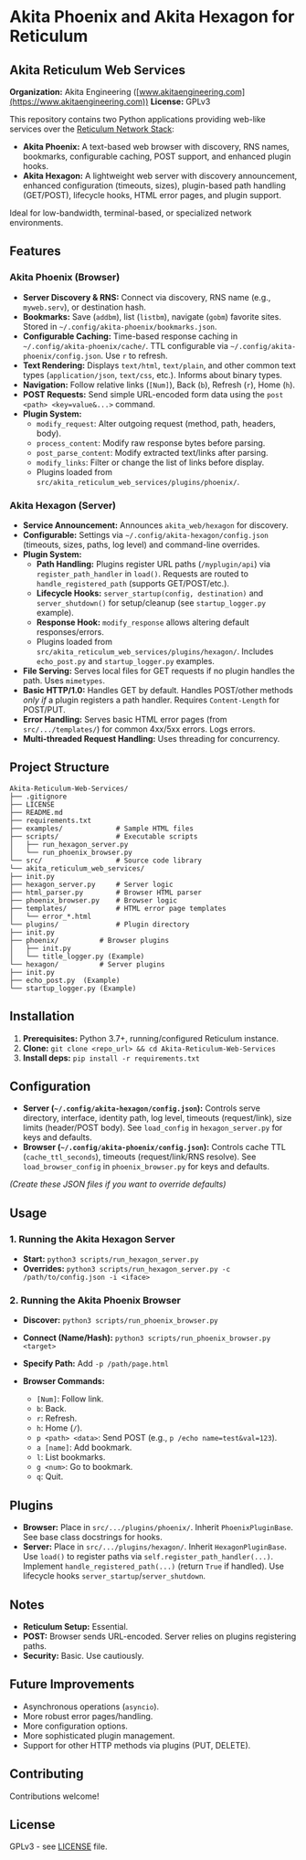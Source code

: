 # Akita Phoenix and Akita Hexagon for Reticulum
## Akita Reticulum Web Services

**Organization:** Akita Engineering ([www.akitaengineering.com](https://www.akitaengineering.com))
**License:** GPLv3

This repository contains two Python applications providing web-like services over the [Reticulum Network Stack](https://reticulum.network/):

* **Akita Phoenix:** A text-based web browser with discovery, RNS names, bookmarks, configurable caching, POST support, and enhanced plugin hooks.
* **Akita Hexagon:** A lightweight web server with discovery announcement, enhanced configuration (timeouts, sizes), plugin-based path handling (GET/POST), lifecycle hooks, HTML error pages, and plugin support.

Ideal for low-bandwidth, terminal-based, or specialized network environments.

## Features

### Akita Phoenix (Browser)

* **Server Discovery & RNS:** Connect via discovery, RNS name (e.g., `myweb.serv`), or destination hash.
* **Bookmarks:** Save (`addbm`), list (`listbm`), navigate (`gobm`) favorite sites. Stored in `~/.config/akita-phoenix/bookmarks.json`.
* **Configurable Caching:** Time-based response caching in `~/.config/akita-phoenix/cache/`. TTL configurable via `~/.config/akita-phoenix/config.json`. Use `r` to refresh.
* **Text Rendering:** Displays `text/html`, `text/plain`, and other common text types (`application/json`, `text/css`, etc.). Informs about binary types.
* **Navigation:** Follow relative links (`[Num]`), Back (`b`), Refresh (`r`), Home (`h`).
* **POST Requests:** Send simple URL-encoded form data using the `post <path> <key=value&...>` command.
* **Plugin System:**
    * `modify_request`: Alter outgoing request (method, path, headers, body).
    * `process_content`: Modify raw response bytes before parsing.
    * `post_parse_content`: Modify extracted text/links after parsing.
    * `modify_links`: Filter or change the list of links before display.
    * Plugins loaded from `src/akita_reticulum_web_services/plugins/phoenix/`.

### Akita Hexagon (Server)

* **Service Announcement:** Announces `akita_web/hexagon` for discovery.
* **Configurable:** Settings via `~/.config/akita-hexagon/config.json` (timeouts, sizes, paths, log level) and command-line overrides.
* **Plugin System:**
    * **Path Handling:** Plugins register URL paths (`/myplugin/api`) via `register_path_handler` in `load()`. Requests are routed to `handle_registered_path` (supports GET/POST/etc.).
    * **Lifecycle Hooks:** `server_startup(config, destination)` and `server_shutdown()` for setup/cleanup (see `startup_logger.py` example).
    * **Response Hook:** `modify_response` allows altering default responses/errors.
    * Plugins loaded from `src/akita_reticulum_web_services/plugins/hexagon/`. Includes `echo_post.py` and `startup_logger.py` examples.
* **File Serving:** Serves local files for GET requests if no plugin handles the path. Uses `mimetypes`.
* **Basic HTTP/1.0:** Handles GET by default. Handles POST/other methods *only if* a plugin registers a path handler. Requires `Content-Length` for POST/PUT.
* **Error Handling:** Serves basic HTML error pages (from `src/.../templates/`) for common 4xx/5xx errors. Logs errors.
* **Multi-threaded Request Handling:** Uses threading for concurrency.

## Project Structure
```
Akita-Reticulum-Web-Services/
├── .gitignore
├── LICENSE
├── README.md
├── requirements.txt
├── examples/             # Sample HTML files
├── scripts/              # Executable scripts
│   ├── run_hexagon_server.py
│   └── run_phoenix_browser.py
└── src/                  # Source code library
└── akita_reticulum_web_services/
├── init.py
├── hexagon_server.py     # Server logic
├── html_parser.py        # Browser HTML parser
├── phoenix_browser.py    # Browser logic
├── templates/            # HTML error page templates
│   └── error_*.html
└── plugins/              # Plugin directory
├── init.py
├── phoenix/          # Browser plugins
│   ├── init.py
│   └── title_logger.py (Example)
└── hexagon/          # Server plugins
├── init.py
├── echo_post.py  (Example)
└── startup_logger.py (Example)
```
## Installation

1.  **Prerequisites:** Python 3.7+, running/configured Reticulum instance.
2.  **Clone:** `git clone <repo_url> && cd Akita-Reticulum-Web-Services`
3.  **Install deps:** `pip install -r requirements.txt`

## Configuration

* **Server (`~/.config/akita-hexagon/config.json`):** Controls serve directory, interface, identity path, log level, timeouts (request/link), size limits (header/POST body). See `load_config` in `hexagon_server.py` for keys and defaults.
* **Browser (`~/.config/akita-phoenix/config.json`):** Controls cache TTL (`cache_ttl_seconds`), timeouts (request/link/RNS resolve). See `load_browser_config` in `phoenix_browser.py` for keys and defaults.

*(Create these JSON files if you want to override defaults)*

## Usage

### 1. Running the Akita Hexagon Server

* **Start:** `python3 scripts/run_hexagon_server.py`
* **Overrides:** `python3 scripts/run_hexagon_server.py -c /path/to/config.json -i <iface>`

### 2. Running the Akita Phoenix Browser

* **Discover:** `python3 scripts/run_phoenix_browser.py`
* **Connect (Name/Hash):** `python3 scripts/run_phoenix_browser.py <target>`
* **Specify Path:** Add `-p /path/page.html`

* **Browser Commands:**
    * `[Num]`: Follow link.
    * `b`: Back.
    * `r`: Refresh.
    * `h`: Home (`/`).
    * `p <path> <data>`: Send POST (e.g., `p /echo name=test&val=123`).
    * `a [name]`: Add bookmark.
    * `l`: List bookmarks.
    * `g <num>`: Go to bookmark.
    * `q`: Quit.

## Plugins

* **Browser:** Place in `src/.../plugins/phoenix/`. Inherit `PhoenixPluginBase`. See base class docstrings for hooks.
* **Server:** Place in `src/.../plugins/hexagon/`. Inherit `HexagonPluginBase`. Use `load()` to register paths via `self.register_path_handler(...)`. Implement `handle_registered_path(...)` (return `True` if handled). Use lifecycle hooks `server_startup`/`server_shutdown`.

## Notes

* **Reticulum Setup:** Essential.
* **POST:** Browser sends URL-encoded. Server relies on plugins registering paths.
* **Security:** Basic. Use cautiously.

## Future Improvements

* Asynchronous operations (`asyncio`).
* More robust error pages/handling.
* More configuration options.
* More sophisticated plugin management.
* Support for other HTTP methods via plugins (PUT, DELETE).

## Contributing

Contributions welcome!

## License

GPLv3 - see [LICENSE](LICENSE) file.
